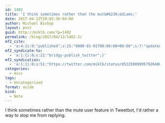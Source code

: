 ```yaml
---
id: 1402
title: 'I think sometimes rather than the mut&#8230;&diams;'
date: 2017-04-12T20:02:36-04:00
author: Michael Bishop
layout: post
guid: http://miklb.com/?p=1402
permalink: /blog/2017/04/12/1402-2/
mf2_cite:
  - 'a:4:{s:9:"published";s:25:"0000-01-01T00:00:00+00:00";s:7:"updated";s:25:"0000-01-01T00:00:00+00:00";s:8:"category";a:1:{i:0;s:0:"";}s:6:"author";a:0:{}}'
mf2_syndicate-to:
  - 'a:1:{i:0;s:22:"bridgy-publish_twitter";}'
mf2_syndication:
  - 'a:1:{i:0;s:51:"https://twitter.com/miklb/status/852250090957926400";}'
categories:
  - misc
tags:
  - Uncategorized
format: aside
kind:
  - Note
---
```

I think sometimes rather than the mute user feature in Tweetbot, I'd rather a way to stop me from replying.